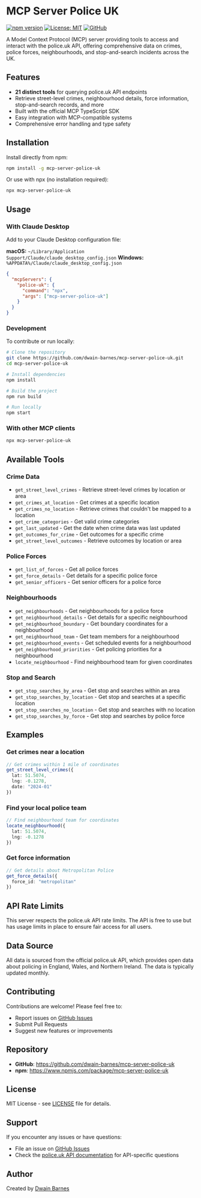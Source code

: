 # MCP Server Police UK

[![npm version](https://badge.fury.io/js/mcp-server-police-uk.svg)](https://badge.fury.io/js/mcp-server-police-uk)
[![License: MIT](https://img.shields.io/badge/License-MIT-yellow.svg)](https://opensource.org/licenses/MIT)
[![GitHub](https://img.shields.io/badge/GitHub-dwain--barnes-blue)](https://github.com/dwain-barnes/mcp-server-police-uk)

A Model Context Protocol (MCP) server providing tools to access and interact with the police.uk API, offering comprehensive data on crimes, police forces, neighbourhoods, and stop-and-search incidents across the UK.

## Features

- **21 distinct tools** for querying police.uk API endpoints
- Retrieve street-level crimes, neighbourhood details, force information, stop-and-search records, and more
- Built with the official MCP TypeScript SDK
- Easy integration with MCP-compatible systems
- Comprehensive error handling and type safety

## Installation

Install directly from npm:

```bash
npm install -g mcp-server-police-uk
```

Or use with npx (no installation required):

```bash
npx mcp-server-police-uk
```

## Usage

### With Claude Desktop

Add to your Claude Desktop configuration file:

**macOS:** `~/Library/Application Support/Claude/claude_desktop_config.json`
**Windows:** `%APPDATA%/Claude/claude_desktop_config.json`

```json
{
  "mcpServers": {
    "police-uk": {
      "command": "npx",
      "args": ["mcp-server-police-uk"]
    }
  }
}
```

### Development

To contribute or run locally:

```bash
# Clone the repository
git clone https://github.com/dwain-barnes/mcp-server-police-uk.git
cd mcp-server-police-uk

# Install dependencies
npm install

# Build the project
npm run build

# Run locally
npm start
```

### With other MCP clients

```bash
npx mcp-server-police-uk
```

## Available Tools

### Crime Data
- `get_street_level_crimes` - Retrieve street-level crimes by location or area
- `get_crimes_at_location` - Get crimes at a specific location
- `get_crimes_no_location` - Retrieve crimes that couldn't be mapped to a location
- `get_crime_categories` - Get valid crime categories
- `get_last_updated` - Get the date when crime data was last updated
- `get_outcomes_for_crime` - Get outcomes for a specific crime
- `get_street_level_outcomes` - Retrieve outcomes by location or area

### Police Forces
- `get_list_of_forces` - Get all police forces
- `get_force_details` - Get details for a specific police force
- `get_senior_officers` - Get senior officers for a police force

### Neighbourhoods
- `get_neighbourhoods` - Get neighbourhoods for a police force
- `get_neighbourhood_details` - Get details for a specific neighbourhood
- `get_neighbourhood_boundary` - Get boundary coordinates for a neighbourhood
- `get_neighbourhood_team` - Get team members for a neighbourhood
- `get_neighbourhood_events` - Get scheduled events for a neighbourhood
- `get_neighbourhood_priorities` - Get policing priorities for a neighbourhood
- `locate_neighbourhood` - Find neighbourhood team for given coordinates

### Stop and Search
- `get_stop_searches_by_area` - Get stop and searches within an area
- `get_stop_searches_by_location` - Get stop and searches at a specific location
- `get_stop_searches_no_location` - Get stop and searches with no location
- `get_stop_searches_by_force` - Get stop and searches by police force

## Examples

### Get crimes near a location
```typescript
// Get crimes within 1 mile of coordinates
get_street_level_crimes({
  lat: 51.5074,
  lng: -0.1278,
  date: "2024-01"
})
```

### Find your local police team
```typescript
// Find neighbourhood team for coordinates
locate_neighbourhood({
  lat: 51.5074,
  lng: -0.1278
})
```

### Get force information
```typescript
// Get details about Metropolitan Police
get_force_details({
  force_id: "metropolitan"
})
```

## API Rate Limits

This server respects the police.uk API rate limits. The API is free to use but has usage limits in place to ensure fair access for all users.

## Data Source

All data is sourced from the official police.uk API, which provides open data about policing in England, Wales, and Northern Ireland. The data is typically updated monthly.

## Contributing

Contributions are welcome! Please feel free to:
- Report issues on [GitHub Issues](https://github.com/dwain-barnes/mcp-server-police-uk/issues)
- Submit Pull Requests
- Suggest new features or improvements

## Repository

- **GitHub**: https://github.com/dwain-barnes/mcp-server-police-uk
- **npm**: https://www.npmjs.com/package/mcp-server-police-uk

## License

MIT License - see [LICENSE](https://github.com/dwain-barnes/mcp-server-police-uk/blob/main/LICENSE) file for details.

## Support

If you encounter any issues or have questions:
- File an issue on [GitHub Issues](https://github.com/dwain-barnes/mcp-server-police-uk/issues)
- Check the [police.uk API documentation](https://data.police.uk/docs/) for API-specific questions

## Author

Created by [Dwain Barnes](https://github.com/dwain-barnes)
